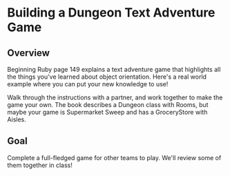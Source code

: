 # Building a Dungeon Text Adventure Game

## Overview
Beginning Ruby page 149 explains a text adventure game that highlights all the things you've learned about object orientation. Here's a real world example where you can put your new knowledge to use!

Walk through the instructions with a partner, and work together to make the game your own. The book describes a Dungeon class with Rooms, but maybe your game is Supermarket Sweep and has a GroceryStore with Aisles.

## Goal
Complete a full-fledged game for other teams to play. We'll review some of them together in class!